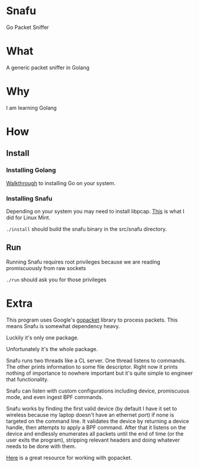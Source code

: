 # Snafu
Go Packet Sniffer

# What
A generic packet sniffer in Golang

# Why
I am learning Golang

# How

## Install

### Installing Golang
[Walkthrough](https://golang.org/doc/install) to installing Go on your system.

### Installing Snafu
Depending on your system you may need to install libpcap. [This](https://askubuntu.com/questions/347788/how-can-i-install-libpcap-header-files-on-ubuntu-12-04) is what I did for Linux Mint.

`./install` should build the snafu binary in the src/snafu directory.

## Run
Running Snafu requires root privileges because we are reading promiscuously from raw sockets

`./run` should ask you for those privileges

# Extra
This program uses Google's [gopacket](https://github.com/google/gopacket) library to process packets. This means Snafu is somewhat dependency heavy.

Luckily it's only one package.

Unfortunately it's the whole package.

Snafu runs two threads like a CL server. One thread listens to commands. The other prints information to some file descriptor. Right now it prints nothing of importance to nowhere important but it's quite simple to engineer that functionality.

Snafu can listen with custom configurations including device, promiscuous mode, and even ingest BPF commands.

Snafu works by finding the first valid device (by default I have it set to wireless because my laptop doesn't have an ethernet port) if none is targeted on the command line. It validates the device by returning a device handle, then attempts to apply a BPF command. After that it listens on the device and endlessly enumerates all packets until the end of time (or the user exits the program), stripping relevant headers and doing whatever needs to be done with them.

[Here](https://www.devdungeon.com/content/packet-capture-injection-and-analysis-gopacket) is a great resource for working with gopacket.
